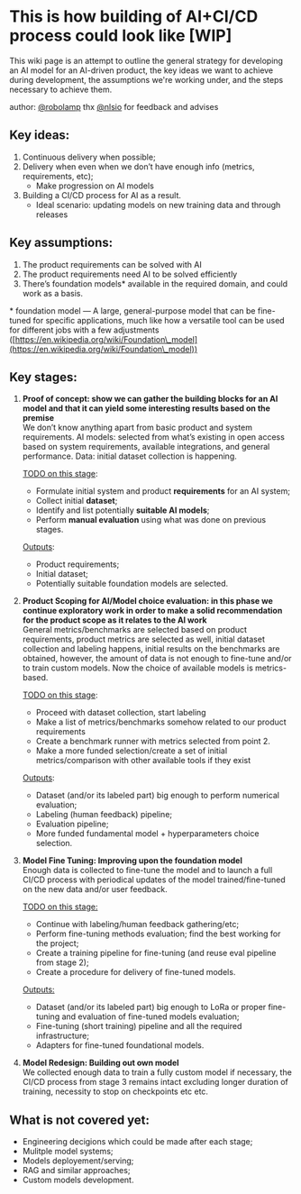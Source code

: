 # This is how building of AI+CI/CD process could look like [WIP]

This wiki page is an attempt to outline the general strategy for developing an AI model for an AI-driven product, the key ideas we want to achieve during development, the assumptions we're working under, and the steps necessary to achieve them.

author: [@robolamp](https://github.com/robolamp)
thx [@nlsio](https://github.com/nlsio) for feedback and advises

## Key ideas:

1. Continuous delivery when possible;  
2. Delivery when even when we don’t have enough info (metrics, requirements, etc);  
   *  Make progression on AI models  
3. Building a CI/CD process for AI as a result.  
   *  Ideal scenario: updating models on new training data and through releases 

## Key assumptions:

1. The product requirements can be solved with AI  
2. The product requirements need AI to be solved efficiently  
3. There’s foundation models\* available in the required domain, and could work as a basis.

\* foundation model — A large, general-purpose model that can be fine-tuned for specific applications, much like how a versatile tool can be used for different jobs with a few adjustments ([https://en.wikipedia.org/wiki/Foundation\_model](https://en.wikipedia.org/wiki/Foundation\_model))

## Key stages:

1. **Proof of concept: show we can gather the building blocks for an AI model and that it can yield some interesting results based on the premise**   
   We don’t know anything apart from basic product and system requirements. AI models:  selected from what’s existing in open access based on system requirements, available integrations, and general performance. Data: initial dataset collection is happening.

   <u>TODO on this stage</u>:
   * Formulate initial system and product **requirements** for an AI system;  
   * Collect initial **dataset**;  
   * Identify and list potentially **suitable AI models**;  
   * Perform **manual evaluation** using what was done on previous stages.

	<u>Outputs</u>: 
   * Product requirements;  
   * Initial dataset;  
   * Potentially suitable foundation models are selected.

2. **Product Scoping for AI/Model choice evaluation: in this phase we continue exploratory work in order to make a solid recommendation for the product scope as it relates to the AI work**    
   General metrics/benchmarks are selected based on product requirements, product metrics are selected as well, initial dataset collection and labeling happens, initial results on the benchmarks are obtained, however, the amount of data is not enough to fine-tune and/or to train custom models. Now the choice of available models is metrics-based.

   <u>TODO on this stage</u>:  
   * Proceed with dataset collection, start labeling
   * Make a list of metrics/benchmarks somehow related to our product requirements 
   * Create a benchmark runner with metrics selected from point 2.
   * Make a more funded selection/create a set of initial metrics/comparison with other available tools if they exist
   
	<u>Outputs</u>:
   * Dataset (and/or its labeled part) big enough to perform numerical evaluation;
   * Labeling (human feedback) pipeline;
   * Evaluation pipeline;
   * More funded fundamental model + hyperparameters choice selection.

3. **Model Fine Tuning: Improving upon the foundation model**    
   Enough data is collected to fine-tune the model and to launch a full CI/CD process with periodical updates of the model trained/fine-tuned on the new data and/or user feedback.

   <u>TODO on this stage:</u>
   * Continue with labeling/human feedback gathering/etc;
   * Perform fine-tuning methods evaluation; find the best working for the project;
   * Create a training pipeline for fine-tuning (and reuse eval pipeline from stage 2);
   * Create a procedure for delivery of fine-tuned models.

   <u>Outputs:</u>
   * Dataset (and/or its labeled part) big enough to LoRa or proper fine-tuning and evaluation of fine-tuned models evaluation;
   * Fine-tuning (short training) pipeline and all the required infrastructure;
   * Adapters for fine-tuned foundational models.


4. **Model Redesign: Building out own model**  
   We collected enough data to train a fully custom model if necessary, the CI/CD process from stage 3 remains intact excluding longer duration of training, necessity to stop on checkpoints etc etc.


## What is not covered yet:
* Engineering decigions which could be made after each stage;
* Mulitple model systems;
* Models deployement/serving;
* RAG and similar approaches;
* Custom models development.

